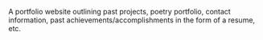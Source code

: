 A portfolio website outlining past projects, poetry portfolio, contact information, past achievements/accomplishments in the form of a resume, etc.

